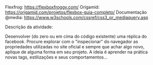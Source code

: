 Flexfrog: https://flexboxfroggy.com/
Origamid: https://origamid.com/projetos/flexbox-guia-completo/
Documentação @media: https://www.w3schools.com/cssref/css3_pr_mediaquery.asp

Descrição da atividade:

Desenvolver (do zero ou em cima do código existente) uma réplica do facebook. Procure explorar com o "inspecionar" 
do navegador as propriedades utilizadas no site oficial e sempre que achar algo novo, aplique de alguma forma em seu projeto.
A ideia é aprender na prática novas tags, estilizações e seus comportamentos...
